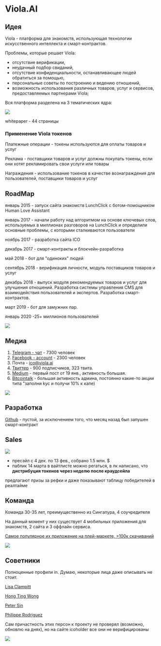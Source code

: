 # Viola.AI

## Идея

Viola - платформа для знакомств, использующая технологии искусственного интеллекта и смарт-контрактов.

Проблемы, которые решает Viola:
-   отсутствие верификации,
-   неудачный подбор свиданий,
-   отсутствие конфиденциальности, останавливающее людей обратиться за помощью,
-   персональные советы по построению и ведению отношений,
-   возможность использования различных товаров, услуг и сервисов, предоставляемых партнерами Viola;

Вся платформа разделена на 3 тематических ядра:

![](https://github.com/ResidentTGT/Docs/blob/master/images/viola1.png "")

whitepaper - 44 страницы

### Применение Viola токенов

Платежные операции - токены используются для оплаты товаров и услуг

Реклама - поставщики товаров и услуг должны покупать токены, если они хотят рекламировать свои услуги или товары

Награждения - использование токенов в качестве вознаграждения для пользователей, поставщики товаров и услуг

## RoadMap
  январь 2015 - запуск сайта знакомств LunchClick с ботом-помощником Human Love Assistant
  
  январь 2017 - начали работу над алгоритмом на основе ключевых слов, используемых в миллионах разговоров на LunchClick и определили основные проблемы, с которыми сталкиваются пользователи
  
  ноябрь 2017 - разработка сайта ICO
  
  декабрь 2017 - смарт-контракты и блокчейн-разработка
  
  май 2018 - бот для "одиноких" людей
  
  сентябрь 2018 - верификация личности, модуль поставщиков товаров и услуг
 
  декабрь 2018 - выпуск модуля рекомендуемых товаров и услуг для улучшения отношений. Разработка системы управления CMS для взаимодействия пользователей и экспертов. Разработка смарт-контрактов.
  
  март 2019 - бот для замужних пар.
  
  январь 2020 -25+ миллионов пользователей

![](https://github.com/ResidentTGT/Docs/blob/master/images/viola2.jpg "")

## Медиа

1. [Telegram - чат](https://t.me/ViolaAI) - 7300 человек
2. [Facebook - account](https://www.facebook.com/viola.ai.world/) - 2300 человек
3. Почта - ico@viola.ai
4. [Твиттер](https://twitter.com/viola_ai_) - 900 подписчиков, 323 твита.
5. [Medium](https://medium.com/viola-ai) - первый пост от 19 янв., активность большая.
6. [Bitcointalk](https://bitcointalk.org/index.php?topic=2471543.new#new) - большая активность админа, постоянно какие-то акции типа "заполни kyc и получи 10% к капе)

![](https://github.com/ResidentTGT/Docs/blob/master/images/viola3.png "")

## Разработка

[Github](https://github.com/ViolaAI/viola-token) - пустой, за исключением того, что месяц назад был запушен смарт-контракт

## Sales 

![](https://github.com/ResidentTGT/Docs/blob/master/images/viola6.jpg "")

- пресэйл с 4 дек. по 13 фев., собрано 1.5 млн. $
- паблик 14 марта
в вайтлисте можно регаться, в лк написано, что **дистрибуция токенов через неделю после краудсейла**

предлагают призы за рефки и даже показывают таблицу победителей в реалтайме

## Команда

Команда 30-35 лет, преимущественно из Сингапура, 4 соучредителя

На данный момент у них существует 4 мобильных приложения для знакомств, 2 сайта и 3 оффлайн сервиса.

[Самое популярное их приложение на плей-маркете, >100к скачиваний](https://play.google.com/store/apps/details?id=co.lunchclick&hl=ru)

![](https://github.com/ResidentTGT/Docs/blob/master/images/viola4.png "")

## Советники

Полноценные профили in. Думаю, некоторые лица даже описывать не стоит.

[Lisa Clampitt](https://www.linkedin.com/in/lisa-clampitt-b93138/)

[Hong Ting Wong](https://www.linkedin.com/in/hongtingwong/)

[Peter Sin](https://www.linkedin.com/in/petersinguili/)

[Philippe Rodriguez](https://www.linkedin.com/in/philrod/)

Сам причастность этих персон к проекту не проверял (возможно, обновлю на днях), но на сайте icoholder все они не верифицированы

![](https://github.com/ResidentTGT/Docs/blob/master/images/viola5.png "")

